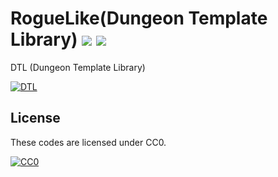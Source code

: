 ﻿# RogueLike(Dungeon Template Library) <a href="http://gacch.blogspot.com/2018/10/license.html"><img src="https://img.shields.io/badge/license-Gaccho-blue.svg"></a> <a href="https://github.com/Kasugaccho/AsLib"><img src="https://img.shields.io/badge/0.4.0.0%20%CE%B1-passing-brightgreen.svg"></a>
DTL (Dungeon Template Library)

[![DTL](https://raw.githubusercontent.com/Kasugaccho/AsLib/master/aslib/Picture/Title/aslib150.png "DTL")](https://github.com/Kasugaccho/AsLib)

## License

These codes are licensed under CC0.

[![CC0](http://i.creativecommons.org/p/zero/1.0/88x31.png "CC0")](http://creativecommons.org/publicdomain/zero/1.0/deed.ja)

